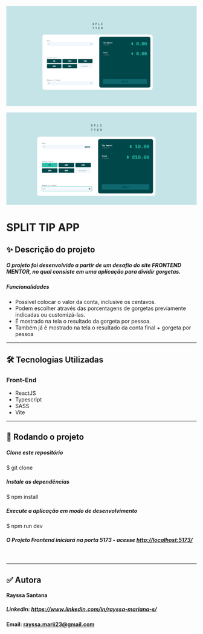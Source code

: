 ![SplipTipApp](./src/assets/final%20images/split%20tip%20app.png "Spli  Tip App")

![SplipTipApp](./src//assets/final%20images/split%20app%20working.png "Spli  Tip App")

# SPLIT TIP APP

## ✨ Descrição do projeto

##### O projeto foi desenvolvido a partir de um desafio do site FRONTEND MENTOR, no qual consiste em uma aplicação para dividir gorgetas. 

##### Funcionalidades 
- Possível colocar o valor da conta, inclusive os centavos.
- Podem escolher através das porcentagens de gorgetas previamente indicadas ou customizá-las.
- É mostrado na tela o resultado da gorgeta por pessoa.
- Também já é mostrado na tela o resultado da conta final + gorgeta por pessoa
&nbsp;
________________________________
## 🛠 Tecnologias Utilizadas

### Front-End
- ReactJS
- Typescript
- SASS
- Vite
________________________________
## 🎲 Rodando o projeto
##### Clone este repositório
$ git clone 

##### Instale as dependências
$ npm install

##### Execute a aplicação em modo de desenvolvimento 
$ npm run dev

##### O Projeto Frontend iniciará na porta 5173 - acesse <http://localhost:5173/>
&nbsp;
______________________

## ✅ Autora
#### Rayssa Santana
##### Linkedin: <https://www.linkedin.com/in/rayssa-mariana-s/>
#### Email: rayssa.marii23@gmail.com


